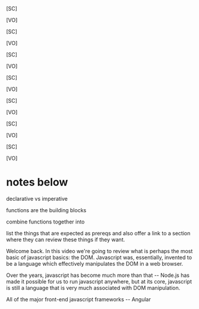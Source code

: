 [SC]

[VO]

[SC]

[VO]

[SC]

[VO]

[SC]

[VO]

[SC]

[VO]

[SC]

[VO]

[SC]

[VO]

# notes below

declarative vs imperative

functions are the building blocks

combine functions together into

list the things that are expected as prereqs and also offer a link to a section where they can review these things if they want.

Welcome back. In this video we're going to review what is perhaps the most basic of javascript basics: the DOM. Javascript was, essentially, invented to be a language which effectively manipulates the DOM in a web browser.

Over the years, javascript has become much more than that -- Node.js has made it possible for us to run javascript anywhere, but at its core, javascript is still a language that is very much associated with DOM manipulation.

All of the major front-end javascript frameworks -- Angular
